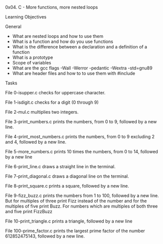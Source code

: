 0x04. C - More functions, more nested loops

Learning Objectives

General
- What are nested loops and how to use them
- What is a function and how do you use functions
- What is the difference between a declaration and a definition of a function
- What is a prototype
- Scope of variables
- What are the gcc flags -Wall -Werror -pedantic -Wextra -std=gnu89
- What are header files and how to to use them with #include




Tasks

File 0-isupper.c  checks for uppercase character.

File  1-isdigit.c  checks for a digit (0 through 9)

File 2-mul.c multiplies two integers.

File 3-print_numbers.c  prints the numbers, from 0 to 9, followed by a new line.

File 4-print_most_numbers.c prints the numbers, from 0 to 9 excluding 2 and 4, followed by a new line.

File 5-more_numbers.c prints 10 times the numbers, from 0 to 14, followed by a new line

File 6-print_line.c draws a straight line in the terminal.

File 7-print_diagonal.c  draws a diagonal line on the terminal.

File 8-print_square.c prints a square, followed by a new line.

File 9-fizz_buzz.c  prints the numbers from 1 to 100, followed by a new line. But for multiples of three print Fizz instead of the number and for the multiples of five print Buzz. For numbers which are multiples of both three and five print FizzBuzz

File 10-print_triangle.c prints a triangle, followed by a new line

File 100-prime_factor.c prints the largest prime factor of the number 612852475143, followed by a new line.



